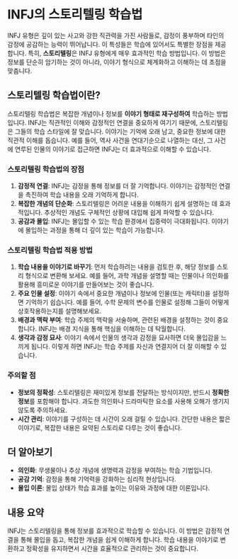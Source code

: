 # INFJ의 스토리텔링 학습법

INFJ 유형은 깊이 있는 사고와 강한 직관력을 가진 사람들로, 감정이 풍부하며 타인의 감정에 공감하는 능력이 뛰어납니다. 이 특성들은 학습에 있어서도 특별한 장점을 제공합니다. 특히, **스토리텔링**은 INFJ 유형에게 매우 효과적인 학습 방법입니다. 이 방법은 정보를 단순히 암기하는 것이 아니라, 이야기 형식으로 체계화하고 이해하는 데 초점을 맞춥니다.

## 스토리텔링 학습법이란?

스토리텔링 학습법은 복잡한 개념이나 정보를 **이야기 형태로 재구성하여** 학습하는 방법입니다. INFJ는 직관적인 이해와 감정적인 연결을 중요하게 여기기 때문에, 스토리텔링은 그들의 학습 스타일에 잘 맞습니다. 이야기는 기억에 오래 남고, 중요한 정보에 대한 직관적 이해를 돕습니다. 예를 들어, 역사 사건을 연대기순으로 나열하는 대신, 그 사건에 연루된 인물의 이야기로 접근하면 INFJ는 더 효과적으로 이해할 수 있습니다.

### 스토리텔링 학습법의 장점

1. **감정적 연결**: INFJ는 감정을 통해 정보를 더 잘 기억합니다. 이야기는 감정적인 연결을 촉진하여 학습 내용을 오래 기억하게 합니다.
2. **복잡한 개념의 단순화**: 스토리텔링은 어려운 내용을 이해하기 쉽게 설명하는 데 효과적입니다. 추상적인 개념도 구체적인 상황에 대입해 쉽게 파악할 수 있습니다.
3. **공감과 몰입**: INFJ는 몰입할 수 있는 학습 환경에서 집중력이 극대화됩니다. 이야기에 몰입하는 과정을 통해 더 깊이 있는 학습이 가능합니다.

### 스토리텔링 학습법 적용 방법

1. **학습 내용을 이야기로 바꾸기**: 먼저 학습하려는 내용을 검토한 후, 해당 정보를 스토리 형식으로 변환해 보세요. 예를 들어, 과학 개념을 설명할 때는 인물이나 의인화를 활용해 흥미로운 이야기를 만들어보는 것이 좋습니다.
2. **주요 인물 설정**: 이야기 속에서 중요한 개념이나 정보에 인물(또는 캐릭터)을 설정하면 기억하기 쉽습니다. 예를 들어, 수학 문제의 변수를 인물로 설정해 그들이 어떻게 상호작용하는지를 설명해보세요.
3. **배경과 맥락 부여**: 학습 주제의 맥락을 서술하며, 관련된 배경을 설정하는 것이 중요합니다. INFJ는 배경 지식을 통해 핵심을 이해하는 데 탁월합니다.
4. **생각과 감정 묘사**: 이야기 속에서 인물의 생각과 감정을 묘사하면 더욱 몰입감을 느끼게 됩니다. 이렇게 하면 INFJ는 학습 주제를 자신과 연결지어 더 잘 이해할 수 있습니다.

### 주의할 점

* **정보의 정확성**: 스토리텔링은 재미있게 정보를 전달하는 방식이지만, 반드시 **정확한 정보**를 포함해야 합니다. 과도한 의인화나 드라마틱한 요소를 사용해 오해가 생기지 않도록 주의하세요.
* **시간 관리**: 이야기를 구성하는 데 시간이 오래 걸릴 수 있습니다. 간단한 내용은 짧은 이야기로, 복잡한 내용은 요약된 스토리로 다루는 것이 좋습니다.

## 더 알아보기

* **의인화**: 무생물이나 추상 개념에 생명력과 감정을 부여하는 학습 기법입니다.
* **공감 기억**: 감정을 통해 기억력을 강화하는 심리적 현상입니다.
* **몰입 이론**: 몰입 상태가 학습 효과를 높이는 이유와 과정에 대한 이론입니다.

## 내용 요약

INFJ는 스토리텔링을 통해 정보를 효과적으로 학습할 수 있습니다. 이 방법은 감정적 연결을 통해 몰입을 돕고, 복잡한 개념을 쉽게 이해하게 합니다. 학습 내용을 이야기로 변환하고 정확성을 유지하면서 시간을 효율적으로 관리하는 것이 중요합니다.